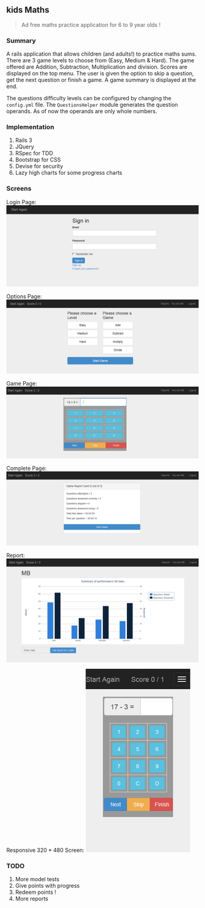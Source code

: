 ## kids Maths
> Ad free maths practice application for 6 to 9 year olds !

### Summary

A rails application that allows children (and adults!) to practice maths sums. There are 3 game levels to choose from (Easy, Medium & Hard). The game offered are Addition, Subtraction, Multiplication and division. Scores are displayed on the top menu. The user is given the option to skip a question, get the next question or finish a game. A game summary is displayed at the end.

The questions difficulty levels can be configured by changing the `config.yml` file. The `QuestionsHelper` module generates the question operands. As of now the operands are only whole numbers.

### Implementation
1. Rails 3
2. JQuery
3. RSpec for TDD
4. Bootstrap for CSS
5. Devise for security
6. Lazy high charts for some progress charts

### Screens
Login Page: 
![Login Screen](/public/images/login.PNG)

Options Page: 
![Options Screen](/public/images/index.PNG)

Game Page: 
![Game Screen](/public/images/game.PNG)

Complete Page: 
![Complete game Screen](/public/images/complete_game.PNG)

Report: 
![report Screen](/public/images/report.PNG)

Responsive 320 * 480 Screen: 
![Responsive Screen](/public/images/responsive_320_480.PNG)

### TODO
1. More model tests
2. Give points with progress
3. Redeem points !
4. More reports
